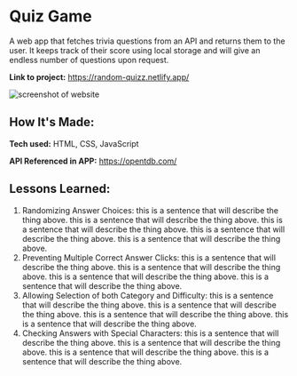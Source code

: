 # Quiz Game
A web app that fetches trivia questions from an API and returns them to the user. It keeps track of their score using local storage and will give an endless number of questions upon request.

**Link to project:** https://random-quizz.netlify.app/

![screenshot of website](https://i.imgur.com/mSvbSi0.jpeg)

## How It's Made:

**Tech used:** HTML, CSS, JavaScript

**API Referenced in APP:** https://opentdb.com/

## Lessons Learned:

1. Randomizing Answer Choices:
this is a sentence that will describe the thing above. this is a sentence that will describe the thing above. this is a sentence that will describe the thing above. this is a sentence that will describe the thing above. this is a sentence that will describe the thing above. 
2. Preventing Multiple Correct Answer Clicks:
this is a sentence that will describe the thing above. this is a sentence that will describe the thing above. this is a sentence that will describe the thing above. this is a sentence that will describe the thing above. 
3. Allowing Selection of both Category and Difficulty:
this is a sentence that will describe the thing above. this is a sentence that will describe the thing above. this is a sentence that will describe the thing above. this is a sentence that will describe the thing above. 
4. Checking Answers with Special Characters:
this is a sentence that will describe the thing above. this is a sentence that will describe the thing above. this is a sentence that will describe the thing above. this is a sentence that will describe the thing above. 


